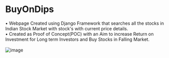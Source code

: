 # BuyOnDips
• Webpage Created using Django Framework that searches all the stocks in Indian Stock Market with stock's with current price details. <br/>
• Created as Proof of Concept(POC) with an Aim to increase Return on Investment for Long term Investors and Buy Stocks in Falling Market. <br/><br/>
![image](https://user-images.githubusercontent.com/44478409/150754222-db4746a2-9584-454c-893f-fae566ea65c6.png)
